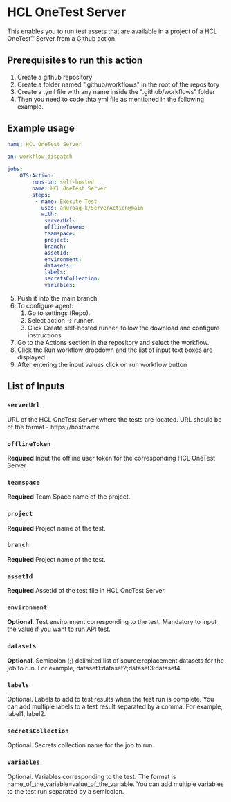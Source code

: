 # HCL OneTest Server

This enables you to run test assets that are available in a project of a HCL OneTest™ Server from a Github action.

## Prerequisites to run this action

1. Create a github repository
2. Create a folder named ".github/workflows" in the root of the repository
3. Create a .yml file with any name inside the ".github/workflows" folder 
4. Then you need to code thta yml file as mentioned in the following example.

## Example usage

```yaml
name: HCL OneTest Server

on: workflow_dispatch

jobs:
    OTS-Action:
        runs-on: self-hosted
        name: HCL OneTest Server
        steps:
         - name: Execute Test
           uses: anuraag-k/ServerAction@main
           with:
            serverUrl: 
            offlineToken: 
            teamspace: 
            project: 
            branch: 
            assetId: 
            environment: 
            datasets:
            labels: 
            secretsCollection:
            variables:

```
5. Push it into the main branch
6. To configure agent:
    1. Go to settings (Repo).
    2. Select action -> runner.
    3. Click Create self-hosted runner, follow the download and configure instructions
7. Go to the Actions section in the repository and select the workflow.
8. Click the Run workflow dropdown and the list of input text boxes are displayed.
9. After entering the input values click on run workflow button

## List of Inputs

### `serverUrl`

URL of the HCL OneTest Server where the tests are located. URL should be of the format - https://hostname

### `offlineToken`

**Required** Input the offline user token for the corresponding HCL OneTest Server

### `teamspace`

**Required** Team Space name of the project.

### `project`

**Required** Project name of the test.

### `branch`

**Required** Project name of the test.

### `assetId`

**Required** AssetId of the test file in HCL OneTest Server.

### `environment`

**Optional**. Test environment corresponding to the test. Mandatory to input the value if you want to run API test.

### `datasets`

**Optional**. Semicolon (;) delimited list of source:replacement datasets for the job to run. For example, dataset1:dataset2;dataset3:dataset4

### `labels`
Optional. Labels to add to test results when the test run is complete. You can add multiple labels to a test result separated by a comma. For example, label1, label2.

### `secretsCollection`

Optional. Secrets collection name for the job to run.

### `variables`

Optional. Variables corresponding to the test. The format is name_of_the_variable=value_of_the_variable. You can add multiple variables to the test run separated by a semicolon.
